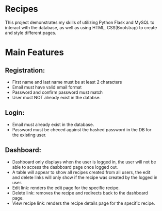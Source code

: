 # Recipes

This project demonstrates my skills of utilizing Python Flask and MySQL to interact with the database, as well as using HTML, CSS(Bootstrap) to create and style different pages. 

# Main Features
## Registration: 
   - First name and last name must be at least 2 characters
   - Email must have valid email format
   - Password and confirm password must match
   - User must NOT already exist in the databse. 
## Login:
   - Email must already exist in the database.
   - Password must be checed against the hashed password in the DB for the existing user. 
## Dashboard:
  - Dashboard only displays when the user is logged in, the user will not be able to access the dasbboard page once logged out.
  - A table will appear to show all recipes created from all users, the edit and delete links will only show if the recipe was created by the logged in user.
  - Edit link: renders the edit page for the specific recipe.
  - Delete link: removes the recipe and redirects back to the dashboard page.
  - View recipe link: renders the recipe details page for the specific recipe. 

